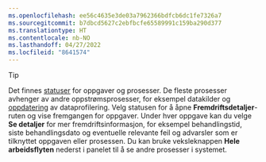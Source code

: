 ```yaml
---
ms.openlocfilehash: ee56c4635e3de03a7962366bdfcb6dc1fe7326a7
ms.sourcegitcommit: b7dbcd5627c2ebfbcfe65589991c159ba290d377
ms.translationtype: HT
ms.contentlocale: nb-NO
ms.lasthandoff: 04/27/2022
ms.locfileid: "8641574"
---
```

> [!TIP] 
> Det finnes [statuser](../system.md#status-definitions) for oppgaver og prosesser. De fleste prosesser avhenger av andre oppstrømsprosesser, for eksempel datakilder og [oppdatering](../system.md#refresh-processes) av dataprofilering. Velg statusen for å åpne **Fremdriftsdetaljer**-ruten og vise fremgangen for oppgaver. Under hver oppgave kan du velge **Se detaljer** for mer fremdriftsinformasjon, for eksempel behandlingstid, siste behandlingsdato og eventuelle relevante feil og advarsler som er tilknyttet oppgaven eller prosessen. Du kan bruke veksleknappen **Hele arbeidsflyten** nederst i panelet til å se andre prosesser i systemet.